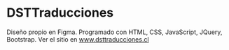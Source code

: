 # DSTTraducciones
Diseño propio en Figma. Programado con HTML, CSS, JavaScript, JQuery, Bootstrap.
Ver el sitio en www.dsttraducciones.cl
